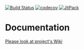 [![Build Status](https://travis-ci.org/ddemin/tests-router.svg?branch=master)](https://travis-ci.org/ddemin/tests-router)  [![codecov](https://codecov.io/gh/ddemin/tests-router/branch/master/graph/badge.svg)](https://codecov.io/gh/ddemin/tests-router)
[![JitPack](https://jitpack.io/v/ddemin/tests-router.svg)](https://jitpack.io/#ddemin/tests-router)
# Documentation
[Please look at project's Wiki](https://github.com/ddemin/tests-router/wiki)
